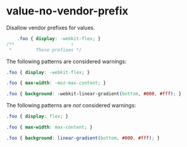 # value-no-vendor-prefix

Disallow vendor prefixes for values.

```css
    .foo { display: -webkit-flex; }
/**                     ↑
 *         These prefixes */
```

The following patterns are considered warnings:

```css
.foo { display: -webkit-flex; }
```

```css
.foo { max-width: -moz-max-content; }
```

```css
.foo { background: -webkit-linear-gradient(bottom, #000, #fff); }
```

The following patterns are *not* considered warnings:

```css
.foo { display: flex; }
```

```css
.foo { max-width: max-content; }
```

```css
.foo { background: linear-gradient(bottom, #000, #fff); }
```
